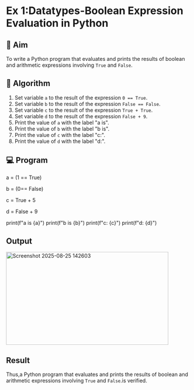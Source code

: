 
# Ex 1:Datatypes-Boolean Expression Evaluation in Python

## 🎯 Aim
To write a Python program that evaluates and prints the results of boolean and arithmetic expressions involving `True` and `False`.

## 🧠 Algorithm
1. Set variable `a` to the result of the expression `0 == True`.
2. Set variable `b` to the result of the expression `False == False`.
3. Set variable `c` to the result of the expression `True + True`.
4. Set variable `d` to the result of the expression `False + 9`.
5. Print the value of `a` with the label "a is".
6. Print the value of `b` with the label "b is".
7. Print the value of `c` with the label "c:".
8. Print the value of `d` with the label "d:".

## 💻 Program
a = (1 == True)

b = (0== False)

c = True + 5

d = False + 9

print(f"a is {a}")
print(f"b is {b}")
print(f"c: {c}")
print(f"d: {d}")

## Output
<img width="444" height="254" alt="Screenshot 2025-08-25 142603" src="https://github.com/user-attachments/assets/66c6b452-9699-4643-882d-713b79c7fc4b" />

## Result
Thus,a Python program that evaluates and prints the results of boolean and arithmetic expressions involving `True` and `False`.is verified.
